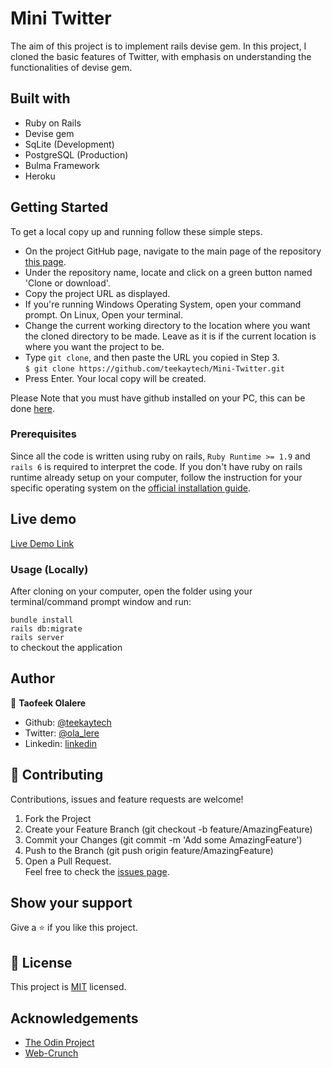 # Mini Twitter

The aim of this project is to implement rails devise gem. In this project, I cloned the basic features of Twitter, with emphasis on understanding the functionalities of devise gem.

## Built with
  * Ruby on Rails
  * Devise gem
  * SqLite (Development)
  * PostgreSQL (Production)
  * Bulma Framework
  * Heroku

## Getting Started

To get a local copy up and running follow these simple steps.

- On the project GitHub page, navigate to the main page of the repository [this page](https://github.com/teekaytech/Mini-Twitter.git).
- Under the repository name, locate and click on a green button named 'Clone or download'. 
- Copy the project URL as displayed.
- If you're running Windows Operating System, open your command prompt. On Linux, Open your terminal.
- Change the current working directory to the location where you want the cloned directory to be made. Leave as it is if the current location is where you want the project to be.
- Type `git clone`, and then paste the URL you copied in Step 3.<br>
`$ git clone https://github.com/teekaytech/Mini-Twitter.git`
- Press Enter. Your local copy will be created.

Please Note that you must have github installed on your PC, this can be done [here](https://gist.github.com/derhuerst/1b15ff4652a867391f03).


### Prerequisites

Since all the code is written using ruby on rails, `Ruby Runtime >= 1.9` and `rails 6` is required to interpret the code. If you don't have ruby on rails runtime already setup on your computer, follow the instruction for your specific operating system on the [official installation guide](https://guides.rubyonrails.org/getting_started.html#creating-a-new-rails-project-installing-rails).

## Live demo
[Live Demo Link](https://morning-lake-55391.herokuapp.com/)

### Usage (Locally)

After cloning on your computer, open the folder using your terminal/command prompt window and run:

`bundle install`<br/>
`rails db:migrate`<br/>
`rails server` <br/> to checkout the application

## Author

👤 **Taofeek Olalere**

- Github: [@teekaytech](https://github.com/teekaytech)
- Twitter: [@ola_lere](https://twitter.com/ola_lere)
- Linkedin: [linkedin](https://linkedin.com/in/olaleretaofeek)

## 🤝 Contributing
Contributions, issues and feature requests are welcome!
   1. Fork the Project
   2. Create your Feature Branch (git checkout -b feature/AmazingFeature)
   3. Commit your Changes (git commit -m 'Add some AmazingFeature')
   4. Push to the Branch (git push origin feature/AmazingFeature)
   5. Open a Pull Request.<br>
Feel free to check the [issues page](issues/).

## Show your support

Give a ⭐️ if you like this project.

## 📝 License

This project is [MIT](lic.url) licensed.

## Acknowledgements

- [The Odin Project](https://www.theodinproject.com/courses/ruby-on-rails/lessons/forms)
- [Web-Crunch](https://www.youtube.com/watch?time_continue=1&v=5gUysPm64a4&feature=emb_logo)
